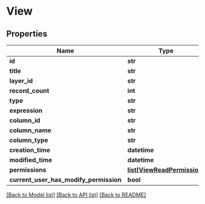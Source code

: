 # View

## Properties
Name | Type | Description | Notes
------------ | ------------- | ------------- | -------------
**id** | **str** |  | [optional] 
**title** | **str** |  | [optional] 
**layer_id** | **str** |  | [optional] 
**record_count** | **int** |  | [optional] 
**type** | **str** |  | [optional] 
**expression** | **str** |  | [optional] 
**column_id** | **str** |  | [optional] 
**column_name** | **str** |  | [optional] 
**column_type** | **str** |  | [optional] 
**creation_time** | **datetime** |  | [optional] 
**modified_time** | **datetime** |  | [optional] 
**permissions** | [**list[ViewReadPermission]**](ViewReadPermission.md) |  | [optional] 
**current_user_has_modify_permission** | **bool** |  | [optional] 

[[Back to Model list]](../README.md#documentation-for-models) [[Back to API list]](../README.md#documentation-for-api-endpoints) [[Back to README]](../README.md)


